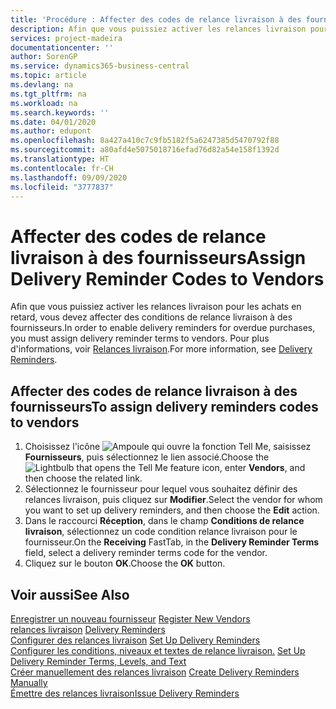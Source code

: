 ```yaml
---
title: 'Procédure : Affecter des codes de relance livraison à des fournisseurs'
description: Afin que vous puissiez activer les relances livraison pour les achats en retard, vous devez affecter des conditions de relance livraison à des fournisseurs.
services: project-madeira
documentationcenter: ''
author: SorenGP
ms.service: dynamics365-business-central
ms.topic: article
ms.devlang: na
ms.tgt_pltfrm: na
ms.workload: na
ms.search.keywords: ''
ms.date: 04/01/2020
ms.author: edupont
ms.openlocfilehash: 8a427a410c7c9fb5182f5a6247385d5470792f88
ms.sourcegitcommit: a80afd4e5075018716efad76d82a54e158f1392d
ms.translationtype: HT
ms.contentlocale: fr-CH
ms.lasthandoff: 09/09/2020
ms.locfileid: "3777837"
---
```

# <a name="assign-delivery-reminder-codes-to-vendors"></a><span data-ttu-id="c670c-103">Affecter des codes de relance livraison à des fournisseurs</span><span class="sxs-lookup"><span data-stu-id="c670c-103">Assign Delivery Reminder Codes to Vendors</span></span>
<span data-ttu-id="c670c-104">Afin que vous puissiez activer les relances livraison pour les achats en retard, vous devez affecter des conditions de relance livraison à des fournisseurs.</span><span class="sxs-lookup"><span data-stu-id="c670c-104">In order to enable delivery reminders for overdue purchases, you must assign delivery reminder terms to vendors.</span></span> <span data-ttu-id="c670c-105">Pour plus d'informations, voir [Relances livraison](delivery-reminders.md).</span><span class="sxs-lookup"><span data-stu-id="c670c-105">For more information, see [Delivery Reminders](delivery-reminders.md).</span></span>  

## <a name="to-assign-delivery-reminders-codes-to-vendors"></a><span data-ttu-id="c670c-106">Affecter des codes de relance livraison à des fournisseurs</span><span class="sxs-lookup"><span data-stu-id="c670c-106">To assign delivery reminders codes to vendors</span></span>  

1.  <span data-ttu-id="c670c-107">Choisissez l'icône ![Ampoule qui ouvre la fonction Tell Me](../../media/ui-search/search_small.png "Dites-moi ce que vous voulez faire"), saisissez **Fournisseurs**, puis sélectionnez le lien associé.</span><span class="sxs-lookup"><span data-stu-id="c670c-107">Choose the ![Lightbulb that opens the Tell Me feature](../../media/ui-search/search_small.png "Tell me what you want to do") icon, enter **Vendors**, and then choose the related link.</span></span>  
2.  <span data-ttu-id="c670c-108">Sélectionnez le fournisseur pour lequel vous souhaitez définir des relances livraison, puis cliquez sur **Modifier**.</span><span class="sxs-lookup"><span data-stu-id="c670c-108">Select the vendor for whom you want to set up delivery reminders, and then choose the **Edit** action.</span></span>  
3.  <span data-ttu-id="c670c-109">Dans le raccourci **Réception**, dans le champ **Conditions de relance livraison**, sélectionnez un code condition relance livraison pour le fournisseur.</span><span class="sxs-lookup"><span data-stu-id="c670c-109">On the **Receiving** FastTab, in the **Delivery Reminder Terms** field, select a delivery reminder terms code for the vendor.</span></span>  
4.  <span data-ttu-id="c670c-110">Cliquez sur le bouton **OK**.</span><span class="sxs-lookup"><span data-stu-id="c670c-110">Choose the **OK** button.</span></span>  

## <a name="see-also"></a><span data-ttu-id="c670c-111">Voir aussi</span><span class="sxs-lookup"><span data-stu-id="c670c-111">See Also</span></span>  
 <span data-ttu-id="c670c-112">[Enregistrer un nouveau fournisseur](../../purchasing-how-register-new-vendors.md) </span><span class="sxs-lookup"><span data-stu-id="c670c-112">[Register New Vendors](../../purchasing-how-register-new-vendors.md) </span></span>  
 <span data-ttu-id="c670c-113">[relances livraison](delivery-reminders.md) </span><span class="sxs-lookup"><span data-stu-id="c670c-113">[Delivery Reminders](delivery-reminders.md) </span></span>  
 <span data-ttu-id="c670c-114">[Configurer des relances livraison](how-to-set-up-delivery-reminders.md) </span><span class="sxs-lookup"><span data-stu-id="c670c-114">[Set Up Delivery Reminders](how-to-set-up-delivery-reminders.md) </span></span>  
 <span data-ttu-id="c670c-115">[Configurer les conditions, niveaux et textes de relance livraison.](how-to-set-up-delivery-reminder-terms-levels-and-text.md) </span><span class="sxs-lookup"><span data-stu-id="c670c-115">[Set Up Delivery Reminder Terms, Levels, and Text](how-to-set-up-delivery-reminder-terms-levels-and-text.md) </span></span>  
 <span data-ttu-id="c670c-116">[Créer manuellement des relances livraison](how-to-create-delivery-reminders-manually.md) </span><span class="sxs-lookup"><span data-stu-id="c670c-116">[Create Delivery Reminders Manually](how-to-create-delivery-reminders-manually.md) </span></span>  
 [<span data-ttu-id="c670c-117">Émettre des relances livraison</span><span class="sxs-lookup"><span data-stu-id="c670c-117">Issue Delivery Reminders</span></span>](how-to-issue-delivery-reminders.md)

